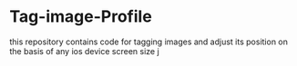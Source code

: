 # Tag-image-Profile
this repository contains code for tagging images and adjust its position on the basis of any ios device screen size
j
